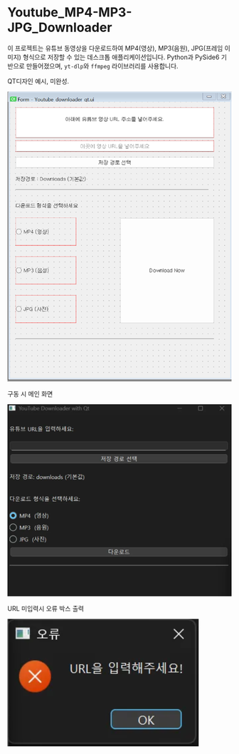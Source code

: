 # Youtube_MP4-MP3-JPG_Downloader
이 프로젝트는 유튜브 동영상을 다운로드하여 MP4(영상), MP3(음원), JPG(프레임 이미지) 형식으로 저장할 수 있는 데스크톱 애플리케이션입니다. Python과 PySide6 기반으로 만들어졌으며, `yt-dlp`와 `ffmpeg` 라이브러리를 사용합니다.

QT디자인 예시, 미완성.


![Design Example](design.png)


구동 시 메인 화면


![Main Example](main.png)


URL 미입력시 오류 박스 출력

![Main Example](urlmissing.png)
